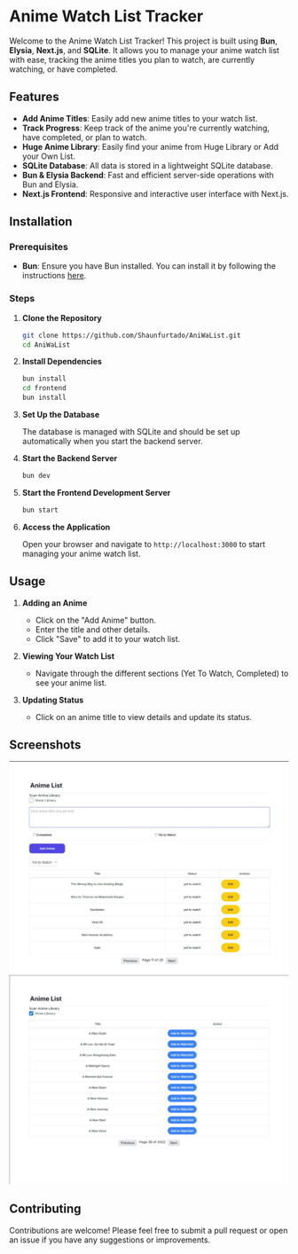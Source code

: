 # Anime Watch List Tracker

Welcome to the Anime Watch List Tracker! This project is built using **Bun**, **Elysia**, **Next.js**, and **SQLite**. It allows you to manage your anime watch list with ease, tracking the anime titles you plan to watch, are currently watching, or have completed.

## Features

- **Add Anime Titles**: Easily add new anime titles to your watch list.
- **Track Progress**: Keep track of the anime you're currently watching, have completed, or plan to watch.
- **Huge Anime Library**: Easily find your anime from Huge Library or Add your Own List.
- **SQLite Database**: All data is stored in a lightweight SQLite database.
- **Bun & Elysia Backend**: Fast and efficient server-side operations with Bun and Elysia.
- **Next.js Frontend**: Responsive and interactive user interface with Next.js.

## Installation

### Prerequisites

- **Bun**: Ensure you have Bun installed. You can install it by following the instructions [here](https://bun.sh/).

### Steps

1. **Clone the Repository**

   ```bash
   git clone https://github.com/Shaunfurtado/AniWaList.git
   cd AniWaList
   ```

2. **Install Dependencies**

   ```bash
   bun install
   cd frontend
   bun install
   ```

3. **Set Up the Database**

   The database is managed with SQLite and should be set up automatically when you start the backend server.

4. **Start the Backend Server**

   ```bash
   bun dev
   ```

5. **Start the Frontend Development Server**

   ```bash
   bun start
   ```

6. **Access the Application**

   Open your browser and navigate to `http://localhost:3000` to start managing your anime watch list.

## Usage

1. **Adding an Anime**

   - Click on the "Add Anime" button.
   - Enter the title and other details.
   - Click "Save" to add it to your watch list.

2. **Viewing Your Watch List**

   - Navigate through the different sections (Yet To Watch, Completed) to see your anime list.

3. **Updating Status**

   - Click on an anime title to view details and update its status.

## Screenshots

![Screenshot 1](./Screenshots/sc1.webp)
![Screenshot 2](./Screenshots/sc2.webp)

## Contributing

Contributions are welcome! Please feel free to submit a pull request or open an issue if you have any suggestions or improvements.
